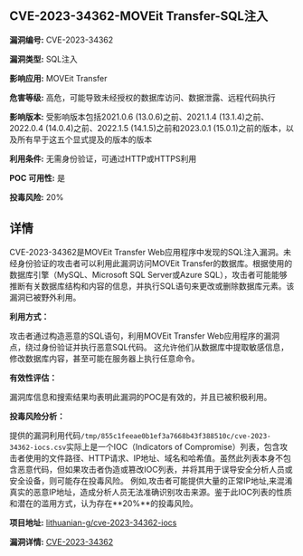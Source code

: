 ## CVE-2023-34362-MOVEit Transfer-SQL注入

**漏洞编号:** CVE-2023-34362

**漏洞类型:** SQL注入

**影响应用:** MOVEit Transfer

**危害等级:** 高危，可能导致未经授权的数据库访问、数据泄露、远程代码执行

**影响版本:** 受影响版本包括2021.0.6 (13.0.6)之前、2021.1.4 (13.1.4)之前、2022.0.4 (14.0.4)之前、2022.1.5 (14.1.5)之前和2023.0.1 (15.0.1)之前的版本，以及所有早于这五个显式提及的版本的版本

**利用条件:** 无需身份验证，可通过HTTP或HTTPS利用

**POC 可用性:** 是

**投毒风险:** 20%

## 详情

CVE-2023-34362是MOVEit Transfer Web应用程序中发现的SQL注入漏洞。未经身份验证的攻击者可以利用此漏洞访问MOVEit Transfer的数据库。根据使用的数据库引擎（MySQL、Microsoft SQL Server或Azure SQL），攻击者可能能够推断有关数据库结构和内容的信息，并执行SQL语句来更改或删除数据库元素。该漏洞已被野外利用。

**利用方式：**

攻击者通过构造恶意的SQL语句，利用MOVEit Transfer Web应用程序的漏洞点，绕过身份验证并执行恶意SQL代码。 这允许他们从数据库中提取敏感信息，修改数据库内容，甚至可能在服务器上执行任意命令。

**有效性评估：**

漏洞库信息和搜索结果均表明此漏洞的POC是有效的，并且已被积极利用。

**投毒风险分析：**

提供的漏洞利用代码`/tmp/855c1feeae0b1ef3a7668b43f388510c/cve-2023-34362-iocs.csv`实际上是一个IOC（Indicators of Compromise）列表，包含攻击者使用的文件路径、HTTP请求、IP地址、域名和哈希值。虽然此列表本身不包含恶意代码，但如果攻击者伪造或篡改IOC列表，并将其用于误导安全分析人员或安全设备，则可能存在投毒风险。 例如,攻击者可能提供大量的正常IP地址,来混淆真实的恶意IP地址，造成分析人员无法准确识别攻击来源。鉴于此IOC列表的性质和潜在的滥用方式，认为存在**20%**的投毒风险。


**项目地址:** [lithuanian-g/cve-2023-34362-iocs](https://github.com/lithuanian-g/cve-2023-34362-iocs)

**漏洞详情:** [CVE-2023-34362](https://nvd.nist.gov/vuln/detail/CVE-2023-34362)